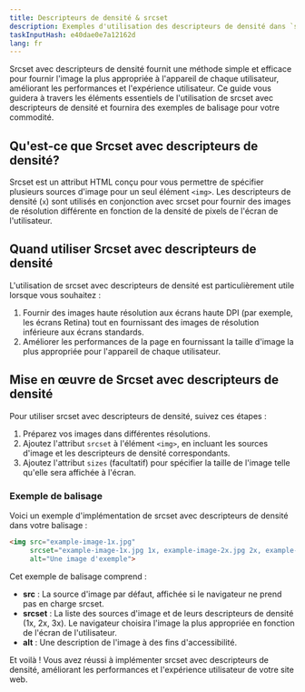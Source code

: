 ```yaml
---
title: Descripteurs de densité & srcset
description: Exemples d'utilisation des descripteurs de densité dans `srcset`
taskInputHash: e40dae0e7a12162d
lang: fr
---
```

Srcset avec descripteurs de densité fournit une méthode simple et efficace pour fournir l'image la plus appropriée à l'appareil de chaque utilisateur, améliorant les performances et l'expérience utilisateur. Ce guide vous guidera à travers les éléments essentiels de l'utilisation de srcset avec descripteurs de densité et fournira des exemples de balisage pour votre commodité.

## Qu'est-ce que Srcset avec descripteurs de densité?

Srcset est un attribut HTML conçu pour vous permettre de spécifier plusieurs sources d'image pour un seul élément `<img>`. Les descripteurs de densité (`x`) sont utilisés en conjonction avec srcset pour fournir des images de résolution différente en fonction de la densité de pixels de l'écran de l'utilisateur.

## Quand utiliser Srcset avec descripteurs de densité

L'utilisation de srcset avec descripteurs de densité est particulièrement utile lorsque vous souhaitez :
1. Fournir des images haute résolution aux écrans haute DPI (par exemple, les écrans Retina) tout en fournissant des images de résolution inférieure aux écrans standards.
2. Améliorer les performances de la page en fournissant la taille d'image la plus appropriée pour l'appareil de chaque utilisateur.

## Mise en œuvre de Srcset avec descripteurs de densité

Pour utiliser srcset avec descripteurs de densité, suivez ces étapes :
1. Préparez vos images dans différentes résolutions.
2. Ajoutez l'attribut `srcset` à l'élément `<img>`, en incluant les sources d'image et les descripteurs de densité correspondants.
3. Ajoutez l'attribut `sizes` (facultatif) pour spécifier la taille de l'image telle qu'elle sera affichée à l'écran.

### Exemple de balisage

Voici un exemple d'implémentation de srcset avec descripteurs de densité dans votre balisage :

```html
<img src="example-image-1x.jpg"
     srcset="example-image-1x.jpg 1x, example-image-2x.jpg 2x, example-image-3x.jpg 3x"
     alt="Une image d'exemple">
```

Cet exemple de balisage comprend :
- **src** : La source d'image par défaut, affichée si le navigateur ne prend pas en charge srcset.
- **srcset** : La liste des sources d'image et de leurs descripteurs de densité (1x, 2x, 3x). Le navigateur choisira l'image la plus appropriée en fonction de l'écran de l'utilisateur.
- **alt** : Une description de l'image à des fins d'accessibilité.

Et voilà ! Vous avez réussi à implémenter srcset avec descripteurs de densité, améliorant les performances et l'expérience utilisateur de votre site web.
